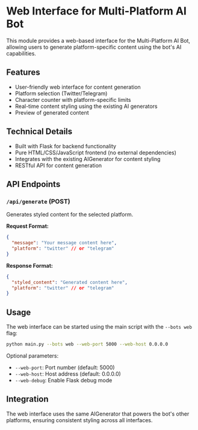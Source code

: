 # Web Interface for Multi-Platform AI Bot

This module provides a web-based interface for the Multi-Platform AI Bot, allowing users to generate platform-specific content using the bot's AI capabilities.

## Features

- User-friendly web interface for content generation
- Platform selection (Twitter/Telegram)
- Character counter with platform-specific limits
- Real-time content styling using the existing AI generators
- Preview of generated content

## Technical Details

- Built with Flask for backend functionality
- Pure HTML/CSS/JavaScript frontend (no external dependencies)
- Integrates with the existing AIGenerator for content styling
- RESTful API for content generation

## API Endpoints

### `/api/generate` (POST)

Generates styled content for the selected platform.

**Request Format:**
```json
{
  "message": "Your message content here",
  "platform": "twitter" // or "telegram"
}
```

**Response Format:**
```json
{
  "styled_content": "Generated content here",
  "platform": "twitter" // or "telegram"
}
```

## Usage

The web interface can be started using the main script with the `--bots web` flag:

```bash
python main.py --bots web --web-port 5000 --web-host 0.0.0.0
```

Optional parameters:
- `--web-port`: Port number (default: 5000)
- `--web-host`: Host address (default: 0.0.0.0)
- `--web-debug`: Enable Flask debug mode

## Integration

The web interface uses the same AIGenerator that powers the bot's other platforms, ensuring consistent styling across all interfaces.